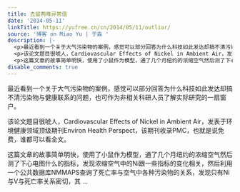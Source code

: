```yaml
---
title: 去留两难异常值
date: '2014-05-11'
linkTitle: https://yufree.cn/cn/2014/05/11/outliar/
source: '博客 on Miao Yu | 于淼 '
description: |-
  <p>最近看到一个关于大气污染物的案例，感觉可以部分回答为什么科技如此发达却搞不清污染物与健康联系的问题，也可作为非相关科研人员了解实际研究的一扇窗户。</p>
  <p>该论文题目很唬人，Cardiovascular Effects of Nickel in Ambient Air，发表于环境健康领域顶级期刊Environ Health Perspect，该期刊收录PMC，也就是说免费，谁都可以看全文。</p>
  <p>这篇文章的故事简单明快，使用了小鼠作为模型，通了几个月纽约的浓缩空气然后测了下心电图什么的指标，发现浓缩空气中的Ni跟一些指标的变化相关，然后利用一个公共数据库NMMAPS查询了死亡率与空气中各种污染物的关系，发现只有Ni与V与死亡率关系密切，其 ...
disable_comments: true
---
```

<p>最近看到一个关于大气污染物的案例，感觉可以部分回答为什么科技如此发达却搞不清污染物与健康联系的问题，也可作为非相关科研人员了解实际研究的一扇窗户。</p>
<p>该论文题目很唬人，Cardiovascular Effects of Nickel in Ambient Air，发表于环境健康领域顶级期刊Environ Health Perspect，该期刊收录PMC，也就是说免费，谁都可以看全文。</p>
<p>这篇文章的故事简单明快，使用了小鼠作为模型，通了几个月纽约的浓缩空气然后测了下心电图什么的指标，发现浓缩空气中的Ni跟一些指标的变化相关，然后利用一个公共数据库NMMAPS查询了死亡率与空气中各种污染物的关系，发现只有Ni与V与死亡率关系密切，其 ...